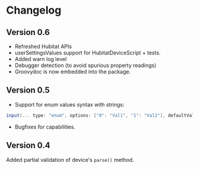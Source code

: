# Changelog

## Version 0.6
- Refreshed Hubitat APIs
- userSettingsValues support for HubitatDeviceScript + tests.
- Added warn log level
- Debugger detection (to avoid spurious property readings)
- Groovydoc is now embedded into the package.

## Version 0.5
- Support for enum values syntax with strings:
```groovy
input(... type: "enum", options: ["0": "Val1", "1": "Val2"], defaultValue: "1" ...)
```
- Bugfixes for capabilities.

## Version 0.4
Added partial validation of device's `parse()` method.